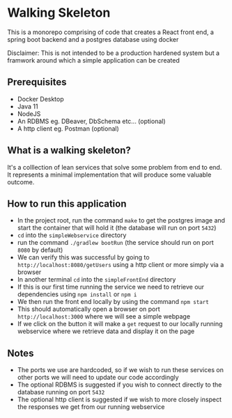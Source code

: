 # Walking Skeleton
This is a monorepo comprising of code that creates a React front end, a spring boot backend and a postgres database using docker

Disclaimer: This is not intended to be a production hardened system but a framwork around which a simple application can be created

## Prerequisites
* Docker Desktop
* Java 11
* NodeJS
* An RDBMS eg. DBeaver, DbSchema etc... (optional)
* A http client eg. Postman (optional)

## What is a walking skeleton?
It's a colllection of lean services that solve some problem from end to end. It represents a minimal implementation that will produce some valuable outcome. 

## How to run this application

* In the project root, run the command `make` to get the postgres image and start the container that will hold it (the database will run on port `5432`)
* `cd` into the `simpleWebservice` directory
* run the command `./gradlew bootRun` (the service should run on port `8080` by default)
* We can verify this was successful by going to `http://localhost:8080/getUsers` using a http client or more simply via a browser
* In another terminal `cd` into the `simpleFrontEnd` directory
* If this is our first time running the service we need to retrieve our dependencies using `npm install` or `npm i`
* We then run the front end locally by using the command `npm start`
* This should automatically open a browser on port `http://localhost:3000` where we will see a simple webpage
* If we click on the button it will make a `get` request to our locally running webservice where we retrieve data and display it on the page

## Notes
* The ports we use are hardcoded, so if we wish to run these services on other ports we will need to update our code accordingly
* The optional RDBMS is suggested if you wish to connect directly to the database running on port `5432`
* The optional http client is suggested if we wish to more closely inspect the responses we get from our running webservice 
